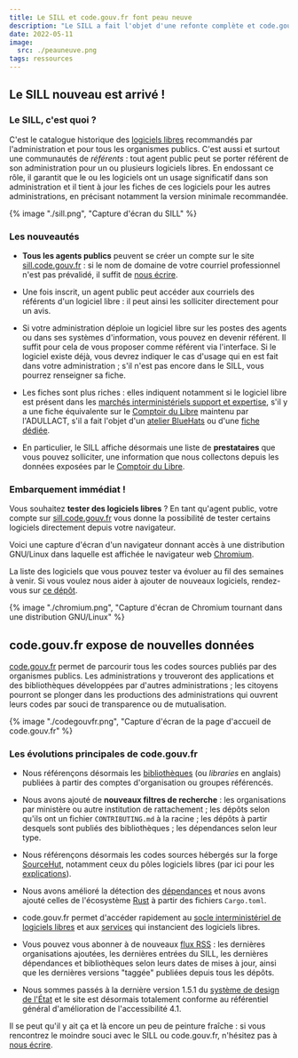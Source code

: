 ```yaml
---
title: Le SILL et code.gouv.fr font peau neuve
description: "Le SILL a fait l'objet d'une refonte complète et code.gouv.fr évolue pour exposer de nouvelles données."
date: 2022-05-11
image:
  src: ./peauneuve.png
tags: ressources
---
```


## Le SILL nouveau est arrivé !

### Le SILL, c'est quoi ?

C'est le catalogue historique des [logiciels libres](https://fr.wikipedia.org/wiki/Logiciel_libre) recommandés par l'administration et pour tous les organismes publics.  C'est aussi et surtout une communautés de *référents* : tout agent public peut se porter référent de son administration pour un ou plusieurs logiciels libres.  En endossant ce rôle, il garantit que le ou les logiciels ont un usage significatif dans son administration et il tient à jour les fiches de ces logiciels pour les autres administrations, en précisant notamment la version minimale recommandée.

<p>
  {% image "./sill.png", "Capture d'écran du SILL" %}
</p>

### Les nouveautés

- **Tous les agents publics** peuvent se créer un compte sur le site [sill.code.gouv.fr](https://sill.code.gouv.fr) : si le nom de domaine de votre courriel professionnel n'est pas prévalidé, il suffit de [nous écrire](mailto:contact@code.gouv.fr).

- Une fois inscrit, un agent public peut accéder aux courriels des référents d'un logiciel libre : il peut ainsi les solliciter directement pour un avis.
  
- Si votre administration déploie un logiciel libre sur les postes des agents ou dans ses systèmes d'information, vous pouvez en devenir référent.  Il suffit pour cela de vous proposer comme référent via l'interface.  Si le logiciel existe déjà, vous devrez indiquer le cas d'usage qui en est fait dans votre administration ; s'il n'est pas encore dans le SILL, vous pourrez renseigner sa fiche.

- Les fiches sont plus riches : elles indiquent notamment si le logiciel libre est présent dans les [marchés interministériels support et expertise](https://communs.numerique.gouv.fr/utiliser/marches-interministeriels-support-expertise-logiciels-libres/), s'il y a une fiche équivalente sur le [Comptoir du Libre](https://comptoir-du-libre.org/fr/) maintenu par l'ADULLACT, s'il a fait l'objet d'un [atelier BlueHats](https://communs.numerique.gouv.fr/ateliers/) ou d'une [fiche dédiée](https://git.sr.ht/~codegouvfr/sill/tree/master/item/fiches/).

- En particulier, le SILL affiche désormais une liste de **prestataires** que vous pouvez solliciter, une information que nous collectons depuis les données exposées par le [Comptoir du Libre](https://comptoir-du-libre.org/fr/users/providers).

### Embarquement immédiat !

Vous souhaitez **tester des logiciels libres** ?  En tant qu'agent public, votre compte sur [sill.code.gouv.fr](https://sill.code.gouv.fr) vous donne la possibilité de tester certains logiciels directement depuis votre navigateur.

Voici une capture d'écran d'un navigateur donnant accès à une distribution GNU/Linux dans laquelle est affichée le navigateur web [Chromium](https://sill.code.gouv.fr/catalogue?software=Chromium).

La liste des logiciels que vous pouvez tester va évoluer au fil des semaines à venir.  Si vous voulez nous aider à ajouter de nouveaux logiciels, rendez-vous sur [ce dépôt](https://github.com/etalab/helm-charts-sill).

<p>
  {% image "./chromium.png", "Capture d'écran de Chromium tournant dans une distribution GNU/Linux" %}
</p>

## code.gouv.fr expose de nouvelles données

[code.gouv.fr](https://code.gouv.fr/public/) permet de parcourir tous les codes sources publiés par des organismes publics.  Les administrations y trouveront des applications et des bibliothèques développées par d'autres administrations ; les citoyens pourront se plonger dans les productions des administrations qui ouvrent leurs codes par souci de transparence ou de mutualisation.

<p>
  {% image "./codegouvfr.png", "Capture d'écran de la page d'accueil de code.gouv.fr" %}
</p>

### Les évolutions principales de code.gouv.fr

- Nous référençons désormais les [bibliothèques](https://code.gouv.fr/public/#/libs) (ou *libraries* en anglais) publiées à partir des comptes d'organisation ou groupes référencés.

- Nous avons ajouté de **nouveaux filtres de recherche** : les organisations par ministère ou autre institution de rattachement ; les dépôts selon qu'ils ont un fichier `CONTRIBUTING.md` à la racine ; les dépôts à partir desquels sont publiés des bibliothèques ; les dépendances selon leur type.

- Nous référençons désormais les codes sources hébergés sur la forge [SourceHut](https://sourcehut.org/), notamment ceux du pôles logiciels libres (par ici pour les [explications](https://man.sr.ht/~codegouvfr/logiciels-libres/pourquoi-sourcehut.md)).

- Nous avons amélioré la détection des [dépendances](https://code.gouv.fr/public/#/deps) et nous avons ajouté celles de l'écosystème [Rust](https://code.gouv.fr/public/#/repos?language=Rust) à partir des fichiers `Cargo.toml`.

- code.gouv.fr permet d'accéder rapidement au [socle interministériel de logiciels libres](https://code.gouv.fr/public/#/sill) et aux [services](https://code.gouv.fr/public/#/services) qui instancient des logiciels libres.

- Vous pouvez vous abonner à de nouveaux [flux RSS](https://code.gouv.fr/public/#/feeds) : les dernières organisations ajoutées, les dernières entrées du SILL, les dernières dépendances et bibliothèques selon leurs dates de mises à jour, ainsi que les dernières versions "taggée" publiées depuis tous les dépôts.

- Nous sommes passés à la dernière version 1.5.1 du [système de design de l'État](https://www.systeme-de-design.gouv.fr/) et le site est désormais totalement conforme au référentiel général d'amélioration de l'accessibilité 4.1.

Il se peut qu'il y ait ça et là encore un peu de peinture fraîche : si vous rencontrez le moindre souci avec le SILL ou code.gouv.fr, n'hésitez pas à [nous écrire](mailto:contact@code.gouv.fr).
